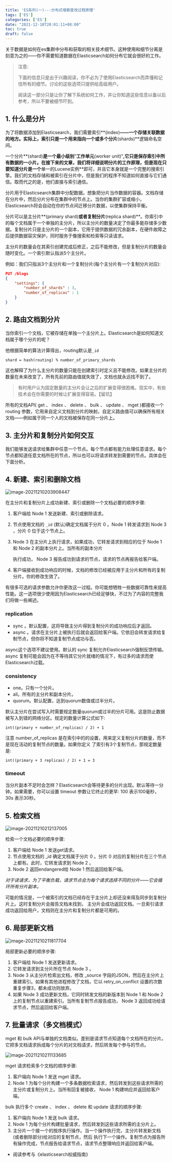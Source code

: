 ```yaml
---
title: 'ES系列(一)---分布式增删查改过程原理'
tags: ['ES']
categories: ['ES']
date: "2021-12-10T20:01:11+08:00"
toc: true
draft: false
---
```




关于数据是如何在es集群中分布和获取的相关技术细节。这种使用和细节分离是刻意为之的——你不需要知道数据在Elasticsearch如何分布它就会很好的工作。

<!--more-->

>注意:
>
>下面的信息只是出于兴趣阅读，你不必为了使用Elasticsearch而弄懂和记住所有的细节。讨论的这些选项只提供给高级用户。
>
>阅读这一部分只是让你了解下系统如何工作，并让你知道这些信息以备以后参考，所以不要被细节吓到。



## 1. 什么是分片

为了将数据添加到Elasticsearch，我们需要索引**(index)**——一个存储关联数据的地方。实际上，索引只是一个用来指向一个或多个分片**(shards)**逻辑命名空间。

一个分片**(shard)**是一个最小级别**“**工作单元**(worker unit)”**,它只是保存索引中所有数据的一小片。在接下来的文章，我们将详细说明分片的工作原理，但是现在只要知道分片是一个**单一的Lucene实例**即可，并且它本身就是一个完整的搜索引擎。我们的文档存储和被索引在分片中，但是我们的程序不知道如何直接与它们通信。取而代之的是，他们直接与索引通信。

分片用于Elasticsearch集群中分配数据。想象把分片当作数据的容器。文档存储在分片中，然后分片分布在集群中的节点上。当你的集群扩容或缩小，Elasticsearch将会自动在你的节点间迁移分片数据，以使集群保持平衡。

分片可以是主分片**(primary shard)**或者复制分片**(replica shard)**。你索引中的每个文档属于一个单独的主分片，所以主分片的数量决定了你最多能存储多少数据。复制分片只是主分片的一个副本，它用于提供数据的冗余副本，在硬件故障之后提供数据容灾保护，同时服务于像搜索和检索等只读请求。

主分片的数量会在其索引创建完成后修正，之后不能修改，但是复制分片的数量会随时变化。一个索引默认指派5个主分片。

例如：我们只指派3个主分片和一个复制分片(每个主分片有一个复制分片对应):

```json
PUT /blogs
{
    "settings": { 
        "number_of_shards" : 3, 
        "number_of_replicas" : 1
    }
}
```



## 2. 路由文档到分片

当你索引一个文档，它被存储在单独一个主分片上。Elasticsearch是如何知道文档属于哪个分片的呢？

他根据简单的算法计算得出，routing默认是`_id`

```
shard = hash(routing) % number_of_primary_shards
```

这也解释了为什么主分片的数量只能在创建索引时定义且不能修改。如果主分片的数量在未来改变了，所有先前的路由值就失效了，文档也就永远找不到了。

> 有时用户认为固定数量的主分片会让之后的扩展变得很困难。现实中，有些技术会在你需要的时候让扩展变得容易。【留坑】

所有的文档API( get 、 index 、 delete 、 bulk 、 update 、 mget )都接收一个 routing 参数，它用来自定义文档到分片的映射。自定义路由值可以确保所有相关文档——例如属于同一个人的文档被保存在同一分片上。



## 3. 主分片和复制分片如何交互

我们能够发送请求给集群中任意一个节点。每个节点都有能力处理任意请求。每个节点都知道任意文档所在的节点，所以也可以将请求转发到需要的节点。具体会在下面分析。



## 4. 新建、索引和删除文档

![image-20211210203908447](/images/es/es-01.png)

在主分片和复制分片上成功新建、索引或删除一个文档必要的顺序步骤:

1. 客户端给 Node 1 发送新建、索引或删除请求。

2. 节点使用文档的 `_id` (默认)确定文档属于分片 0 。Node 1 转发请求到 Node 3 ，分片 0 位于这个节点上。

3. Node 3 在主分片上执行请求，如果成功，它转发请求到相应的位于 Node 1 和 Node 2 的副本分片上。当所有的副本分片

   执行成功， Node 3 报告成功到请求的节点，请求的节点再报告给客户端。

4. 客户端接收到成功响应的时候，文档的修改已经被应用于主分片和所有的复制分片。你的修改生效了。

有很多可选的请求参数允许你更改这一过程。你可能想牺牲一些数据可靠性来提高性能。这一选项很少使用因为Elasticsearch已经足够快，不过为了内容的完整我们将做一些阐述。



### replication

* sync 。默认配置，这将导致主分片得到复制分片的成功响应后才返回。
* async 。请求在主分片上被执行后就会返回给客户端。它依旧会转发请求给复制节点，但你将不知道复制节点成功与否。

async这个选项不建议使用。默认的 sync 复制允许Elasticsearch强制反馈传输。 async 复制可能会因为在不等待其它分片就绪的情况下，有过多的请求而使Elasticsearch过载。

### consistency

* one。只有一个分片。
* all。所有的主分片和副本分片。
* quorum。默认配置，达到quorum数值或过半分片。

默认主分片在尝试写入时需要规定数量quorum或过半的分片可用。这是防止数据被写入到错的网络分区。规定的数量计算公式如下:

```
int((primary + number_of_replicas) / 2) + 1
```



注意 number_of_replicas 是在索引中的的设置，用来定义复制分片的数量，而不是现在活动的复制节点的数量。如果你定义 了索引有3个复制节点，那规定数量是:

```
int((primary + 3 replicas) / 2) + 1 = 3
```

### timeout

当分片副本不足时会怎样？Elasticsearch会等待更多的分片出现。默认等待一分钟。如果需要，你可以设置 timeout 参数让它终止的更早: 100 表示100毫秒， 30s 表示30秒。



## 5. 检索文档

![image-20211210212137005](/images/es/es-04.png)

检索一个文档必要的顺序步骤:

1. 客户端给 Node 1 发送get请求。
2. 节点使用文档的 _id 确定文档属于分片 0 。分片 0 对应的复制分片在三个节点上都有。此时，它转发请求到 Node 2 。 
3. Node 2 返回endangered给 Node 1 然后返回给客户端。

*对于读请求，为了平衡负载，请求节点会为每个请求选择不同的分片——它会循环所有分片副本。*

可能的情况是，一个被索引的文档已经存在于主分片上却还没来得及同步到复制分片上。这时复制分片会报告文档未找到， 主分片会成功返回文档。一旦索引请求成功返回给用户，文档则在主分片和复制分片都是可用的。



## 6. 局部更新文档

![image-20211210211817704](/images/es/es-03.png)

局部更新必要的顺序步骤:

1. 客户端给 Node 1 发送更新请求。
2. 它转发请求到主分片所在节点 Node 3 。
3. Node 3 从主分片检索出文档，修改 _source 字段的JSON，然后在主分片上重建索引。如果有其他进程修改了文档，它以 retry_on_conflict 设置的次数重复步骤3，都未成功则放弃。
4. 如果 Node 3 成功更新文档，它同时转发文档的新版本到 Node 1 和 Node 2 上的复制节点以重建索引。当所有复制节点报告成功， Node 3 返回成功给请求节点，然后返回给客户端。



## 7. 批量请求（多文档模式）

mget 和 bulk API与单独的文档类似。差别是请求节点知道每个文档所在的分片。它把多文档请求拆成每个分片的对文档请求，然后转发每个参与的节点。

![image-20211210211133685](/images/es/es-02.png)

mget 请求检索多个文档的顺序步骤:

1. 客户端向 Node 1 发送 mget 请求。
2. Node 1 为每个分片构建一个多条数据检索请求，然后转发到这些请求所需的主分片或复制分片上。当所有回复被接收， Node 1 构建响应并返回给客户端。

bulk 执行多个 create 、 index 、 delete 和 update 请求的顺序步骤:

1. 客户端向 Node 1 发送 bulk 请求。
2. Node 1 为每个分片构建批量请求，然后转发到这些请求所需的主分片上。
3. 主分片一个接一个的按序执行操作。当一个操作执行完，主分片转发新文档(或者删除部分)给对应的复制节点，然后 执行下一个操作。复制节点为报告所有操作完成，节点报告给请求节点，请求节点整理响应并返回给客户端。



* 阅读参考与《elasticsearch权威指南》
